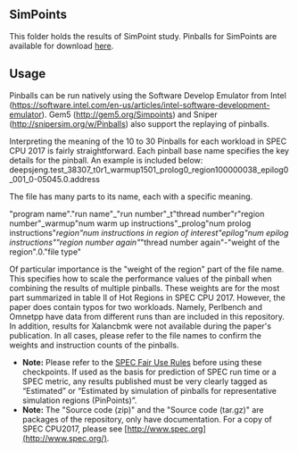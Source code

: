 ## SimPoints

This folder holds the results of SimPoint study.
Pinballs for SimPoints are available for download [here](https://github.com/UT-LCA/Scalability-Phase-Simpoint-of-SPEC-CPU2017/releases).

## Usage

Pinballs can be run natively using the Software Develop Emulator from Intel (https://software.intel.com/en-us/articles/intel-software-development-emulator). Gem5 (http://gem5.org/Simpoints) and Sniper (http://snipersim.org/w/Pinballs) also support the replaying of pinballs.

Interpreting the meaning of the 10 to 30 Pinballs for each workload in SPEC CPU 2017 is fairly straightforward. Each pinball base name specifies the key details for the pinball. An example is included below:
deepsjeng.test_38307_t0r1_warmup1501_prolog0_region100000038_epilog0_001_0-05045.0.address

The file has many parts to its name, each with a specific meaning.

"program name"."run name"_"run number"_t"thread number"r"region number"_warmup"num warm up instructions"_prolog"num prolog instructions"_region"num instructions in region of interest"_epilog"num epilog instructions"_"region number again"_"thread number again"-"weight of the region".0."file type"

Of particular importance is the "weight of the region" part of the file name. This specifies how to scale the performance values of the pinball when combining the results of multiple pinballs. These weights are for the most part summarized in table II of Hot Regions in SPEC CPU 2017. However, the paper does contain typos for two workloads. Namely, Perlbench and Omnetpp have data from different runs than are included in this repository. In addition, results for Xalancbmk were not available during the paper's publication. In all cases, please refer to the file names to confirm the weights and instruction counts of the pinballs.

- **Note:** Please refer to the [SPEC Fair Use Rules](http://www.spec.org/fairuse.html) before using these checkpoints. If used as the basis for prediction of SPEC run time or a SPEC metric, any results published must be very clearly tagged as “Estimated” or “Estimated by simulation of pinballs for representative simulation regions (PinPoints)”.
- **Note:** The "Source code (zip)" and the "Source code (tar.gz)" are packages of the repository, only have documentation. For a copy of SPEC CPU2017, please see [http://www.spec.org](http://www.spec.org/).

